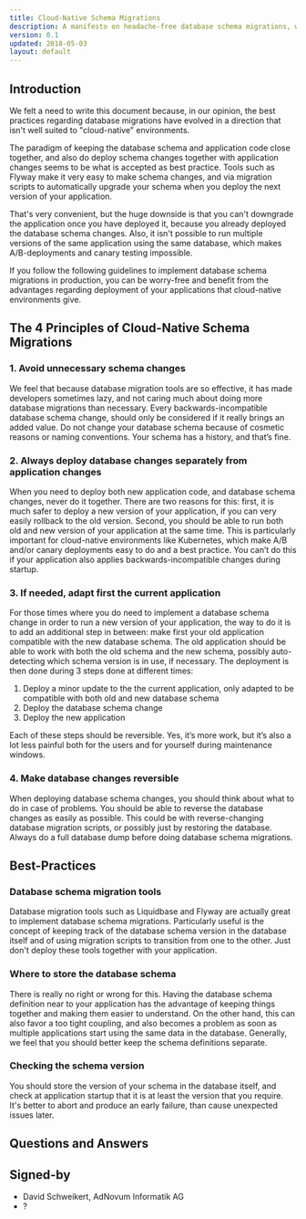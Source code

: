 ```yaml
---
title: Cloud-Native Schema Migrations
description: A manifesto on headache-free database schema migrations, working well for cloud-native environments and continuous deployment.
version: 0.1
updated: 2018-05-03
layout: default
---
```


## Introduction

We felt a need to write this document because, in our opinion, the best practices regarding database migrations have evolved in a direction that isn't well suited to "cloud-native" environments.

The paradigm of keeping the database schema and application code close together, and also do deploy schema changes together with application changes seems to be what is accepted as best practice. Tools such as Flyway make it very easy to make schema changes, and via migration scripts to automatically upgrade your schema when you deploy the next version of your application.

That's very convenient, but the huge downside is that you can't downgrade the application once you have deployed it, because you already deployed the database schema changes. Also, it isn't possible to run multiple versions of the same application using the same database, which makes A/B-deployments and canary testing impossible.

If you follow the following guidelines to implement database schema migrations in production, you can be worry-free and benefit from the advantages regarding deployment of your applications that cloud-native environments give. 

## The 4 Principles of Cloud-Native Schema Migrations

### 1. Avoid unnecessary schema changes

We feel that because database migration tools are so effective, it has made developers sometimes lazy, and not caring much about doing more  database migrations than necessary. Every backwards-incompatible database schema change, should only be considered if it really brings an added value. Do not change your database schema because of cosmetic reasons or naming conventions. Your schema has a history, and that’s fine.

### 2. Always deploy database changes separately from application changes

When you need to deploy both new application code, and database schema changes, never do it together. There are two reasons for this: first, it is much safer to deploy a new version of your application, if you can very easily rollback to the old version. Second, you should be able to run both old and new version of your application at the same time. This is particularly important for cloud-native environments like Kubernetes, which make A/B and/or canary deployments easy to do and a best practice. You can’t do this if your application also applies backwards-incompatible changes during startup.  

### 3. If needed, adapt first the current application

For those times where you do need to implement a database schema change in order to run a new version of your application, the way to do it is to add an additional step in between: make first your old application compatible with the new database schema. The old application should be able to work with both the old schema and the new schema, possibly auto-detecting which schema version is in use, if necessary. The deployment is then done during 3 steps done at different times:

1. Deploy a minor update to the the current application, only adapted to be compatible with both old and new database schema
2. Deploy the database schema change
3. Deploy the new application

Each of these steps should be reversible. Yes, it’s more work, but it’s also a lot less painful both for the users and for yourself during maintenance windows.

### 4. Make database changes reversible

When deploying database schema changes, you should think about what to do in case of problems. You should be able to reverse the database changes as easily as possible. This could be with reverse-changing database migration scripts, or possibly just by restoring the database. Always do a full database dump before doing database schema migrations. 

## Best-Practices

### Database schema migration tools

Database migration tools such as Liquidbase and Flyway are actually great to implement database schema migrations. Particularly useful is the concept of keeping track of the database schema version in the database itself and of using migration scripts to transition from one to the other. Just don't deploy these tools together with your application.

### Where to store the database schema

There is really no right or wrong for this. Having the database schema definition near to your application has the advantage of keeping things together and making them easier to understand. On the other hand, this can also favor a too tight coupling, and also becomes a problem as soon as multiple applications start using the same data in the database. Generally, we feel that you should better keep the schema definitions separate.

### Checking the schema version

You should store the version of your schema in the database itself, and check at application startup that it is at least the version that you require. It's better to abort and produce an early failure, than cause unexpected issues later.

## Questions and Answers

## Signed-by

- David Schweikert, AdNovum Informatik AG
- ?
